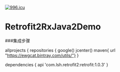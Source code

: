 <a href="https://996.icu"><img src="https://img.shields.io/badge/link-996.icu-red.svg" alt="996.icu" /></a>

# Retrofit2RxJava2Demo

###集成步骤

allprojects {
            repositories {
                 google()
                 jcenter()
                 maven{  url "https://ewgcat.bintray.com/utils/"}
 }
 
 dependencies {
     api 'com.lsh.retrofit2:retrofit:1.0.3'
}
